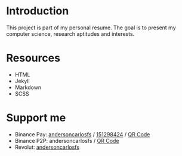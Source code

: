 # Introduction
This project is part of my personal resume. The goal is to present my computer science, research aptitudes and interests.

# Resources
- HTML
- Jekyll
- Markdown
- SCSS

# Support me

- Binance Pay: [andersoncarlosfs](https://app.binance.com/cn/qr/dplk69e279fff5e8445ea2060689c0d56291) / [151298424](https://app.binance.com/cn/qr/dplk69e279fff5e8445ea2060689c0d56291) / [QR Code](https://raw.githubusercontent.com/andersoncarlosfs/resume/main/assets/images/binance_pay.jpeg)
- Binance P2P: andersoncarlosfs / [QR Code](https://raw.githubusercontent.com/andersoncarlosfs/resume/main/assets/images/binance_p2p.jpeg)
- Revolut: [andersoncarlosfs](https://revolut.me/andersoncarlosfs) 
